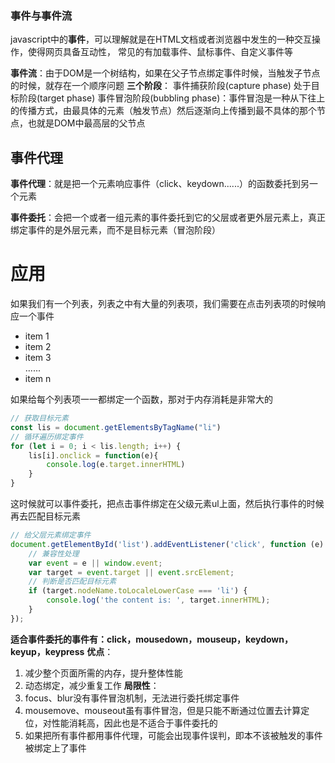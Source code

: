 ### 事件与事件流
javascript中的**事件**，可以理解就是在HTML文档或者浏览器中发生的一种交互操作，使得网页具备互动性， 常见的有加载事件、鼠标事件、自定义事件等

**事件流**：由于DOM是一个树结构，如果在父子节点绑定事件时候，当触发子节点的时候，就存在一个顺序问题
**三个阶段**：
事件捕获阶段(capture phase)
处于目标阶段(target phase)
事件冒泡阶段(bubbling phase)：事件冒泡是一种从下往上的传播方式，由最具体的元素（触发节点）然后逐渐向上传播到最不具体的那个节点，也就是DOM中最高层的父节点

## 事件代理
**事件代理**：就是把一个元素响应事件（click、keydown......）的函数委托到另一个元素

**事件委托**：会把一个或者一组元素的事件委托到它的父层或者更外层元素上，真正绑定事件的是外层元素，而不是目标元素（冒泡阶段）

# 应用
如果我们有一个列表，列表之中有大量的列表项，我们需要在点击列表项的时候响应一个事件

<ul id="list">
  <li>item 1</li>
  <li>item 2</li>
  <li>item 3</li>
  ......
  <li>item n</li>
</ul>
如果给每个列表项一一都绑定一个函数，那对于内存消耗是非常大的

```javascript
// 获取目标元素
const lis = document.getElementsByTagName("li")
// 循环遍历绑定事件
for (let i = 0; i < lis.length; i++) {
    lis[i].onclick = function(e){
        console.log(e.target.innerHTML)
    }
}
```

这时候就可以事件委托，把点击事件绑定在父级元素ul上面，然后执行事件的时候再去匹配目标元素
```javascript
// 给父层元素绑定事件
document.getElementById('list').addEventListener('click', function (e) {
    // 兼容性处理
    var event = e || window.event;
    var target = event.target || event.srcElement;
    // 判断是否匹配目标元素
    if (target.nodeName.toLocaleLowerCase === 'li') {
        console.log('the content is: ', target.innerHTML);
    }
});
```

**适合事件委托的事件有：click，mousedown，mouseup，keydown，keyup，keypress**
**优点**：
1. 减少整个页面所需的内存，提升整体性能
2. 动态绑定，减少重复工作
**局限性**：
1. focus、blur没有事件冒泡机制，无法进行委托绑定事件
2. mousemove、mouseout虽有事件冒泡，但是只能不断通过位置去计算定位，对性能消耗高，因此也是不适合于事件委托的
3. 如果把所有事件都用事件代理，可能会出现事件误判，即本不该被触发的事件被绑定上了事件


